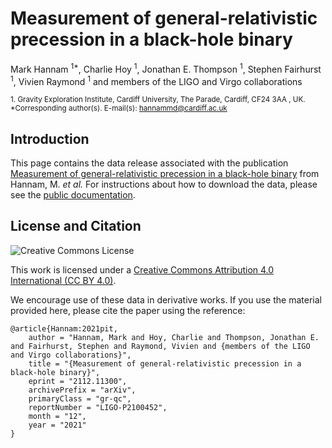 # Measurement of general-relativistic precession in a black-hole binary

Mark Hannam <sup>1*</sup>, Charlie Hoy <sup>1</sup>, Jonathan E. Thompson <sup>1</sup>, Stephen Fairhurst <sup>1</sup>, Vivien Raymond <sup>1</sup> and members of the LIGO and Virgo collaborations

<sub>1. Gravity Exploration Institute, Cardiff University, The Parade, Cardiff, CF24 3AA , UK.</sub><br>
<sub>*Corresponding author(s). E-mail(s): hannammd@cardiff.ac.uk</sub>

## Introduction

This page contains the data release associated with the publication
[Measurement of general-relativistic precession in a black-hole binary](https://arxiv.org/abs/2112.11300) from Hannam, M. _et al._ For instructions about how to download the data, please see the [public documentation](https://gravity.gitpages.cardiff.ac.uk/GW200129-precession).

## License and Citation

![Creative Commons License](https://licensebuttons.net/l/by/4.0/88x31.png "Creative Commons License")

This work is licensed under a [Creative Commons Attribution 4.0 International (CC BY 4.0)](https://creativecommons.org/licenses/by/4.0/).

We encourage use of these data in derivative works. If you use the material provided here, please cite the paper using the reference:

```
@article{Hannam:2021pit,
    author = "Hannam, Mark and Hoy, Charlie and Thompson, Jonathan E. and Fairhurst, Stephen and Raymond, Vivien and {members of the LIGO and Virgo collaborations}",
    title = "{Measurement of general-relativistic precession in a black-hole binary}",
    eprint = "2112.11300",
    archivePrefix = "arXiv",
    primaryClass = "gr-qc",
    reportNumber = "LIGO-P2100452",
    month = "12",
    year = "2021"
}
```
